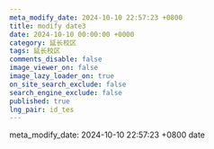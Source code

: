 ```yaml
---
meta_modify_date: 2024-10-10 22:57:23 +0800
title: modify date3
date: 2024-10-10 00:00:00 +0000
category: 延长校区
tags: 延长校区
comments_disable: false
image_viewer_on: false
image_lazy_loader_on: true
on_site_search_exclude: false
search_engine_exclude: false
published: true
lng_pair: id_tes
---
```

meta_modify_date: 2024-10-10 22:57:23 +0800
date